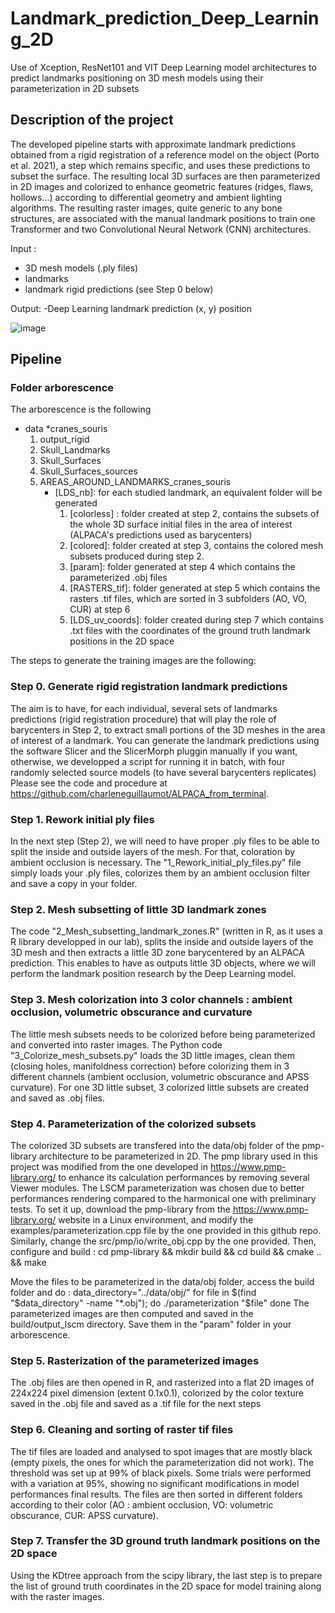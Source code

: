 # Landmark_prediction_Deep_Learning_2D
Use of Xception, ResNet101 and VIT Deep Learning model architectures to predict landmarks positioning on 3D mesh models using their parameterization in 2D subsets 

## Description of the project 
The developed pipeline starts with approximate landmark predictions obtained from a rigid registration of a reference model on the object (Porto et al. 2021), a step which remains specific, and uses these predictions to subset the surface. The resulting local 3D surfaces are then parameterized in 2D images and colorized to enhance geometric features (ridges, flaws, hollows…) according to differential geometry and ambient lighting algorithms. The resulting raster images, quite generic to any bone structures, are associated with the manual landmark positions to train one Transformer and two Convolutional Neural Network (CNN) architectures. 

Input : 
- 3D mesh models (.ply files)
- landmarks
- landmark rigid predictions (see Step 0 below)

Output: 
-Deep Learning landmark prediction (x, y) position 

![image](https://github.com/user-attachments/assets/05bc907f-c3a5-481a-8717-97cd86f29daf)


## Pipeline 
### Folder arborescence 
The arborescence is the following 
* data
  *cranes_souris
	1. output_rigid
	2. Skull_Landmarks
 	3. Skull_Surfaces
  	4. Skull_Surfaces_sources
	5. AREAS_AROUND_LANDMARKS_cranes_souris
		* [LDS_nb]: for each studied landmark, an equivalent folder will be generated
			1. [colorless] : folder created at step 2, contains the subsets of the whole 3D surface initial files in the area of interest (ALPACA's predictions used as barycenters)
  			2. [colored]: folder created at step 3, contains the colored mesh subsets produced during step 2.
			3. [param]: folder generated at step 4 which contains the parameterized .obj files
			4. [RASTERS_tif]: folder generated at step 5 which contains the rasters .tif files, which are sorted in 3 subfolders (AO, VO, CUR) at step 6
			5. [LDS_uv_coords]: folder created during step 7 which contains .txt files with the coordinates of the ground truth landmark positions in the 2D space

The steps to generate the training images are the following: 
 
### Step 0. Generate rigid registration landmark predictions 
The aim is to have, for each individual, several sets of landmarks predictions (rigid registration procedure) that will play the role of barycenters in Step 2, to extract small portions of the 3D meshes in the area of interest of a landmark.
You can generate the landmark predictions using the software Slicer and the SlicerMorph pluggin manually if you want, 
otherwise, we developped a script for running it in batch, with four randomly selected source models (to have several barycenters replicates)
Please see the code and procedure at https://github.com/charleneguillaumot/ALPACA_from_terminal.

### Step 1. Rework initial ply files 
In the next step (Step 2), we will need to have proper .ply files to be able to split the inside and outside layers of the mesh. For that, coloration by ambient occlusion is necessary. 
The "1_Rework_initial_ply_files.py" file simply loads your .ply files, colorizes them by an ambient occlusion filter and save a copy in your folder.

### Step 2. Mesh subsetting of little 3D landmark zones
The code "2_Mesh_subsetting_landmark_zones.R" (written in R, as it uses a R library developped in our lab), splits the inside and outside layers of the 3D mesh and then extracts a little 3D zone barycentered by an ALPACA prediction. 
This enables to have as outputs little 3D objects, where we will perform the landmark position research by the Deep Learning model. 

### Step 3. Mesh colorization into 3 color channels : ambient occlusion, volumetric obscurance and curvature 
The little mesh subsets needs to be colorized before being parameterized and converted into raster images. The Python code "3_Colorize_mesh_subsets.py" loads the 3D little images, clean them (closing holes, manifoldness correction) before colorizing them in 3 different channels (ambient occlusion, volumetric obscurance and APSS curvature). For one 3D little subset, 3 colorized little subsets are created and saved as .obj files. 

### Step 4. Parameterization of the colorized subsets 
The colorized 3D subsets are transfered into the data/obj folder of the pmp-library architecture to be parameterized in 2D. The pmp library used in this project was modified from the one developed in https://www.pmp-library.org/ to enhance its calculation performances by removing several Viewer modules. The LSCM parameterization was chosen due to better performances rendering compared to the harmonical one with preliminary tests. To set it up, download the pmp-library from the https://www.pmp-library.org/ website in a Linux environment, and modify the examples/parameterization.cpp file by the one provided in this github repo. Similarly, change the src/pmp/io/write_obj.cpp by the one provided. Then, configure and build :  cd pmp-library && mkdir build && cd build && cmake .. && make

Move the files to be parameterized in the data/obj folder, access the build folder and do :
data_directory="../data/obj/"
for file in $(find "$data_directory" -name "*.obj"); do
	./parameterization "$file"
done
The parameterized images are then computed and saved in the build/output_lscm directory. Save them in the "param" folder in your arborescence.


### Step 5. Rasterization of the parameterized images
The .obj files are then opened in R, and rasterized into a flat 2D images of 224x224 pixel dimension (extent 0.1x0.1), colorized by the color texture saved in the .obj file and saved as a .tif file for the next steps 

### Step 6. Cleaning and sorting of raster tif files 
The tif files are loaded and analysed to spot images that are mostly black (empty pixels, the ones for which the parameterization did not work). The threshold was set up at 99% of black pixels. Some trials were performed with a variation at 95%, showing no significant modifications in model performances final results. The files are then sorted in  different folders according to their color (AO : ambient occlusion, VO: volumetric obscurance, CUR: APSS curvature).

### Step 7. Transfer the 3D ground truth landmark positions on the 2D space 
Using the KDtree approach from the scipy library, the last step is to prepare the list of ground truth coordinates in the 2D space for model training along with the raster images. 

